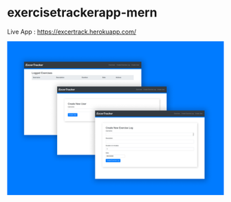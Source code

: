 # exercisetrackerapp-mern

Live App : https://excertrack.herokuapp.com/

<img src="./screenshot.png" />
